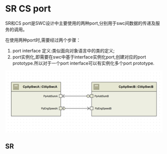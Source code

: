 # SR CS port

SR和CS port是SWC设计中主要使用的两种port,分别用于swc间数据的传递及服务的调用。

在使用两种port时,需要经过两个步骤：
1. port interface 定义:类似面向对象语言中的类的定义;
2. port实例化,即需要在swc中基于interface实例化port,创建对应的port prototype.所以对于一个port interface可以有实例化多个port prototype.

![](https://raw.githubusercontent.com/hanojiang/picgo_pic_bed/master/pic/swcab_port.png)
## SR